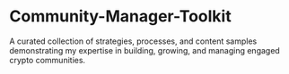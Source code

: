 # Community-Manager-Toolkit
A curated collection of strategies, processes, and content samples demonstrating my expertise in building, growing, and managing engaged crypto communities.
